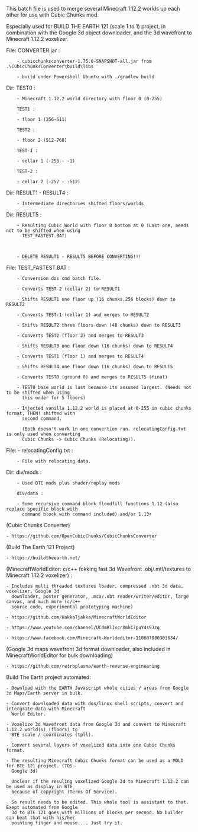 This batch file is used to merge several Minecraft 1.12.2 worlds up each other for use with Cubic 
Chunks mod.

Especially used for BUILD THE EARTH 121 (scale 1 to 1) project, in combination with the Google 3d 
object downloader, and the 3d wavefront to Minecraft 1.12.2 voxelizer.



File:	CONVERTER.jar : 

		- cubicchunksconverter-1.75.0-SNAPSHOT-all.jar from .\CubicChunksConverter\build\libs

		- build under Powershell Ubuntu with ./gradlew build

Dir: 	TEST0 :

		- Minecraft 1.12.2 world directory with floor 0 (0-255)

		TEST1 :

		- floor 1 (256-511)

		TEST2 :

		- floor 2 (512-768)

		TEST-1 :

		- cellar 1 (-256 - -1)

		TEST-2 :

		- cellar 2 (-257 - -512)

Dir: 	RESULT1 - RESULT4 :

		- Intermediate directories shifted floors/worlds

Dir: 	RESULT5 :

		- Resulting Cubic World with floor 0 bottom at 0 (Last one, needs not to be shifted when using 
		  TEST_FASTEST.BAT)



		- DELETE RESULT1 - RESULT5 BEFORE CONVERTING!!!



File:	TEST_FASTEST.BAT :

		- Conversion dos cmd batch file.

		- Converts TEST-2 (cellar 2) to RESULT1

		- Shifts RESULT1 one floor up (16 chunks,256 blocks) down to RESULT2

		- Converts TEST-1 (cellar 1) and merges to RESULT2

		- Shifts RESULT2 three floors down (48 chunks) down to RESULT3

		- Converts TEST2 (floor 2) and merges to RESULT3

		- Shifts RESULT3 one floor down (16 chunks) down to RESULT4

		- Converts TEST1 (floor 1) and merges to RESULT4

		- Shifts RESULT4 one floor down (16 chunks) down to RESULT5

		- Converts TEST0 (ground 0) and merges to RESULT5 (final)

		- TEST0 base world is last because its assumed largest. (Needs not to be shifted when using 
		  this order for 5 floors)

		- Injected vanilla 1.12.2 world is placed at 0-255 in cubic chunks format, THEN! shifted with 
		  second command.

		  (Both doesn't work in one convertion run. relocatingConfig.txt is only used when converting 
		  Cubic Chunks -> Cubic Chunks (Relocating)).

File: 	- relocatingConfig.txt :

		- File with relocating data.

Dir:	div/mods : 

		- Used BTE mods plus shader/replay mods

		div/data :

		- Some recursive command block floodfill functions 1.12 (also replace specific block with 
		  command block with command included) and/or 1.13+

		

(Cubic Chunks Converter)

	- https://github.com/OpenCubicChunks/CubicChunksConverter



(Build The Earth 121 Project)

	- https://buildtheearth.net/



(MinecraftWorldEditor: c/c++ fokking fast 3d Wavefront .obj/.mtl/textures to Minecraft 1.12.2 voxelizer) :

	- Includes multi threaded textures loader, compressed .nbt 3d data, voxelizer, Google 3d 
	  downloader, poster generator, .mca/.nbt reader/writer/editor, large canvas, and much more (c/c++ 
	  source code, experimental prototyping machine)

	- https://github.com/HakkaTjakka/MinecraftWorldEditor

	- https://www.youtube.com/channel/UCdmRlIxcrXmkC7puY4s9Jzg

	- https://www.facebook.com/Minecraft-Worldeditor-110607880303634/

	

(Google 3d maps wavefront 3d format downloader, also included in MinecraftWorldEditor for bulk downloading)	

	- https://github.com/retroplasma/earth-reverse-engineering	



Build The Earth project automated:

	- Download with the EARTH Javascript whole cities / areas from Google 3d Maps/Earth server in bulk.

	- Convert downloaded data with dos/linux shell scripts, convert and intergrate data with Minecraft 
	  World Editor.

	- Voxelize 3d Wavefront data from Google 3d and convert to Minecraft 1.12.2 world(s) (floors) to 
	  BTE scale / coordinates (tpll).

	- Convert several layers of voxelized data into one Cubic Chunks format.

	- The resulting Minecraft Cubic Chunks format can be used as a MOLD for BTE 121 project. (TOS 
	  Google 3d)

	  Unclear if the resuling voxelized Google 3d to Minecraft 1.12.2 can be used as display in BTE 
	  because of copyright (Terms Of Service).

	  So result needs to be edited. This whole tool is assistant to that. Exept automated from Google 
	  3d to BTE 121 goes with millions of blocks per second. No builder can beat that with his/her 
	  pointing finger and mouse.... Just try it.